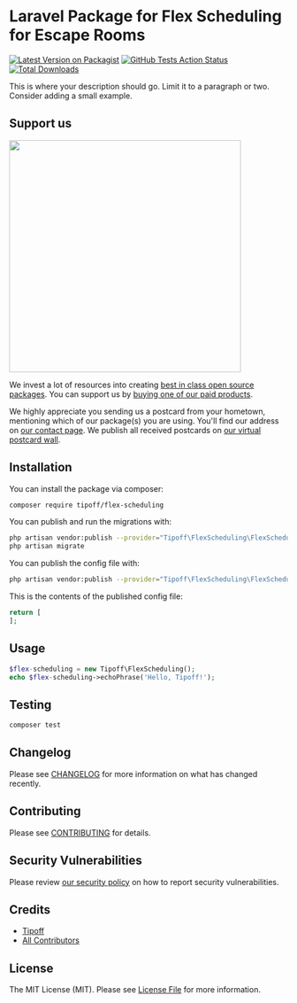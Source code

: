 # Laravel Package for Flex Scheduling for Escape Rooms

[![Latest Version on Packagist](https://img.shields.io/packagist/v/tipoff/flex-scheduling.svg?style=flat-square)](https://packagist.org/packages/tipoff/flex-scheduling)
[![GitHub Tests Action Status](https://img.shields.io/github/workflow/status/tipoff/flex-scheduling/run-tests?label=tests)](https://github.com/tipoff/flex-scheduling/actions?query=workflow%3ATests+branch%3Amaster)
[![Total Downloads](https://img.shields.io/packagist/dt/tipoff/flex-scheduling.svg?style=flat-square)](https://packagist.org/packages/tipoff/flex-scheduling)


This is where your description should go. Limit it to a paragraph or two. Consider adding a small example.

## Support us

[<img src="https://github-ads.s3.eu-central-1.amazonaws.com/package-flex-scheduling-laravel.jpg?t=1" width="419px" />](https://spatie.be/github-ad-click/package-flex-scheduling-laravel)

We invest a lot of resources into creating [best in class open source packages](https://spatie.be/open-source). You can support us by [buying one of our paid products](https://spatie.be/open-source/support-us).

We highly appreciate you sending us a postcard from your hometown, mentioning which of our package(s) you are using. You'll find our address on [our contact page](https://spatie.be/about-us). We publish all received postcards on [our virtual postcard wall](https://spatie.be/open-source/postcards).

## Installation

You can install the package via composer:

```bash
composer require tipoff/flex-scheduling
```

You can publish and run the migrations with:

```bash
php artisan vendor:publish --provider="Tipoff\FlexScheduling\FlexSchedulingServiceProvider" --tag="flex-scheduling-migrations"
php artisan migrate
```

You can publish the config file with:
```bash
php artisan vendor:publish --provider="Tipoff\FlexScheduling\FlexSchedulingServiceProvider" --tag="flex-scheduling-config"
```

This is the contents of the published config file:

```php
return [
];
```

## Usage

```php
$flex-scheduling = new Tipoff\FlexScheduling();
echo $flex-scheduling->echoPhrase('Hello, Tipoff!');
```

## Testing

```bash
composer test
```

## Changelog

Please see [CHANGELOG](CHANGELOG.md) for more information on what has changed recently.

## Contributing

Please see [CONTRIBUTING](.github/CONTRIBUTING.md) for details.

## Security Vulnerabilities

Please review [our security policy](../../security/policy) on how to report security vulnerabilities.

## Credits

- [Tipoff](https://github.com/tipoff)
- [All Contributors](../../contributors)

## License

The MIT License (MIT). Please see [License File](LICENSE.md) for more information.
